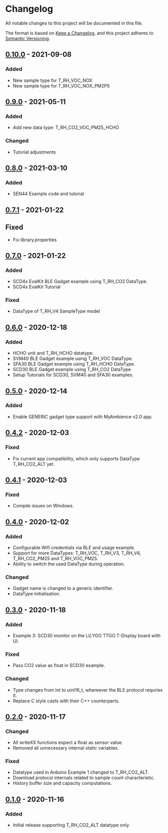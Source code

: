 # Changelog
All notable changes to this project will be documented in this file.

The format is based on [Keep a Changelog](https://keepachangelog.com/en/1.0.0/),
and this project adheres to [Semantic Versioning](https://semver.org/spec/v2.0.0.html).

## [0.10.0] - 2021-09-08
### Added
- New sample type for T_RH_VOC_NOX
- New sample type for T_RH_VOC_NOX_PM2P5

## [0.9.0] - 2021-05-11
### Added
- Add new data type: T_RH_CO2_VOC_PM25_HCHO

### Changed
- Tutorial adjustments

## [0.8.0] - 2021-03-10
### Added
- SEN44 Example code and tutorial

## [0.7.1] - 2021-01-22
## Fixed
- Fix library.properties

## [0.7.0] - 2021-01-22
### Added
- SCD4x EvalKit BLE Gadget example using T_RH_CO2 DataType.
- SCD4x EvalKit Tutorial

### Fixed
- DataType of T_RH_V4 SampleType model

## [0.6.0] - 2020-12-18
### Added
- HCHO unit and T_RH_HCHO datatype.
- SVM40 BLE Gadget example using T_RH_VOC DataType.
- SFA30 BLE Gadget example using T_RH_HCHO DataType.
- SCD30 BLE Gadget example using T_RH_CO2 DataType.
- Setup Tutorials for SCD30, SVM40 and SFA30 examples.

## [0.5.0] - 2020-12-14
### Added
- Enable GENERIC gadget type support with MyAmbience v2.0 app.

## [0.4.2] - 2020-12-03
### Fixed
- Fix current app compatibility, which only supports DataType T_RH_CO2_ALT yet.

## [0.4.1] - 2020-12-03
### Fixed
- Compile issues on Windows.

## [0.4.0] - 2020-12-02
### Added
- Configurable Wifi credentials via BLE and usage example.
- Support for more DataTypes: T_RH_VOC, T_RH_V3, T_RH_V4, T_RH_CO2_PM25 and T_RH_VOC_PM25.
- Ability to switch the used DataType during operation.

### Changed
- Gadget name is changed to a generic identifier.
- DataType initialisation.

## [0.3.0] - 2020-11-18
### Added
- Example 3: SCD30 monitor on the LILYGO TTGO T-Display board with UI.

### Fixed
- Pass CO2 value as float in SCD30 example.

### Changed
- Type changes from int to uint16_t, whereever the BLE protocol requries it.
- Replace C style casts with their C++ counterparts.

## [0.2.0] - 2020-11-17
### Changed
- All writeXX functions expect a float as sensor value.
- Removed all unnecessary internal static variables.

### Fixed
- Datatype used in Arduino Example 1 changed to T_RH_CO2_ALT.
- Download protocol internals related to sample count characteristic.
- History buffer size and capacity computations.

## [0.1.0] - 2020-11-16
### Added
- Initial release supporting T_RH_CO2_ALT datatype only.

[Unreleased]: https://github.com/sensirion/sensirion_gadgetble_arduino_library/compare/v0.10.0...HEAD
[0.10.0]: https://github.com/sensirion/sensirion_gadgetble_arduino_library/compare/v0.9.0...v0.10.0
[0.9.0]: https://github.com/sensirion/sensirion_gadgetble_arduino_library/compare/v0.8.0...v0.9.0
[0.8.0]: https://github.com/sensirion/sensirion_gadgetble_arduino_library/compare/v0.7.1...v0.8.0
[0.7.1]: https://github.com/sensirion/sensirion_gadgetble_arduino_library/compare/v0.7.0...v0.7.1
[0.7.0]: https://github.com/sensirion/sensirion_gadgetble_arduino_library/compare/v0.6.0...v0.7.0
[0.6.0]: https://github.com/sensirion/sensirion_gadgetble_arduino_library/compare/v0.5.0...v0.6.0
[0.5.0]: https://github.com/sensirion/sensirion_gadgetble_arduino_library/compare/v0.4.2...v0.5.0
[0.4.2]: https://github.com/sensirion/sensirion_gadgetble_arduino_library/compare/v0.4.1...v0.4.2
[0.4.1]: https://github.com/sensirion/sensirion_gadgetble_arduino_library/compare/v0.4.0...v0.4.1
[0.4.0]: https://github.com/sensirion/sensirion_gadgetble_arduino_library/compare/v0.3.0...v0.4.0
[0.3.0]: https://github.com/sensirion/sensirion_gadgetble_arduino_library/compare/v0.2.0...v0.3.0
[0.2.0]: https://github.com/sensirion/sensirion_gadgetble_arduino_library/compare/v0.1.0...v0.2.0
[0.1.0]: https://github.com/sensirion/sensirion_gadgetble_arduino_library/releases/tag/v0.1.0

